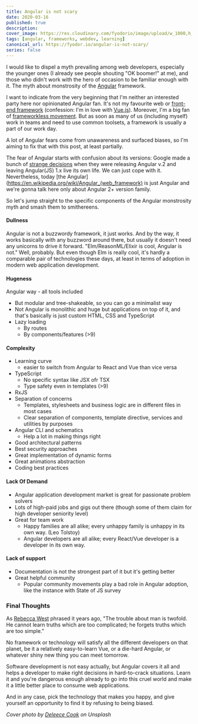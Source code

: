 ```yaml
---
title: Angular is not scary
date: 2020-03-16
published: true
description: 
cover_image: https://res.cloudinary.com/fyodorio/image/upload/w_1000,h_420,c_fill,g_auto/v1584173614/deleece-cook-Sbzdce7DucU-unsplash_cnwvyl.jpg
tags: [angular, frameworks, webdev, learning]
canonical_url: https://fyodor.io/angular-is-not-scary/
series: false
---
```


I would like to dispel a myth prevailing among web developers, especially the younger ones (I already see people shouting "OK boomer!" at me), and those who didn't work with the hero of occasion to be familiar enough with it. The myth about monstrosity of the [Angular](https://angular.io) framework.

I want to indicate from the very beginning that I'm neither an interested party here nor opinionated Angular fan. It's not my favourite web or [front-end framework](https://fyodor.io/marvelous-frameworks/) (confession: I'm in love with [Vue.js](https://vuejs.org)). Moreover, I'm a big fan of [frameworkless movement](http://frameworklessmovement.org). But as soon as many of us (including myself) work in teams and need to use common toolsets, a framework is usually a part of our work day. 

A lot of Angular fears come from unawareness and surfaced biases, so I'm aiming to fix that with this post, at least partially.

The fear of Angular starts with confusion about its versions: Google made a bunch of [strange decisions](http://blog.angularjs.org/2016/09/angular2-final.html) when they were releasing Angular v.2 and leaving Angular(JS) 1.x live its own life. We can just cope with it. Nevertheless, today [the Angular](https://en.wikipedia.org/wiki/Angular_(web_framework) is just Angular and we're gonna talk here only about Angular 2+ version family.

So let's jump straight to the specific components of the Angular monstrosity myth and smash them to smithereens.

#### Dullness 
Angular is not a buzzwordy framework, it just works. And by the way, it works basically with any buzzword around there, but usually it doesn't need any unicorns to drive it forward. "Elm/ReasonML/Elixir is cool, Angular is not." Well, probably. But even though Elm is really cool, it's hardly a comparable pair of technologies these days, at least in terms of adoption in modern web application development.
    
#### Hugeness
Angular way - all tools included
* But modular and tree-shakeable, so you can go a minimalist way
* Not Angular is monolithic and huge but applications on top of it, and that's basically is just custom HTML, CSS and TypeScript
* Lazy loading
    * By routes
    * By components/features (>9)
    
#### Complexity
* Learning curve
    * easier to switch from Angular to React and Vue than vice versa
* TypeScript
    * No specific syntax like JSX ofr TSX
    * Type safety even in templates (>9)
* RxJS
* Separation of concerns 
    * Templates, stylesheets and business logic are in different files in most cases
    * Clear separation of components, template directive, services and utilities by purposes
* Angular CLI and schematics
    * Help a lot in making things right
* Good architectural patterns
* Best security approaches
* Great implementation of dynamic forms
* Great animations abstraction
* Coding best practices

#### Lack Of Demand
* Angular application development market is great for passionate problem solvers
* Lots of high-paid jobs and gigs out there (though some of them claim for high developer seniority level)
* Great for team work
    * Happy families are all alike; every unhappy family is unhappy in its own way. (Leo Tolstoy)
    * Angular developers are all alike; every React/Vue developer is a developer in its own way.
    
#### Lack of support
* Documentation is not the strongest part of it but it's getting better
* Great helpful community
    * Popular community movements play a bad role in Angular adoption, like the instance with State of JS survey
    
### Final Thoughts 
As [Rebecca West](https://en.wikipedia.org/wiki/Rebecca_West) phrased it years ago, "The trouble about man is twofold. He cannot learn truths which are too complicated; he forgets truths which are too simple.”

No framework or technology will satisfy all the different developers on that planet, be it a relatively easy-to-learn Vue, or a die-hard Angular, or whatever shiny new thing you can meet tomorrow. 

Software development is not easy actually, but Angular covers it all and helps a developer to make right decisions in hard-to-crack situations. Learn it and you're dangerous enough already to go into this cruel world and make it a little better place to consume web applications.

And in any case, pick the technology that makes you happy, and give yourself an opportunity to find it by refusing to being biased.
    
_Cover photo by [Deleece Cook](https://unsplash.com/@deleece) on Unsplash_
